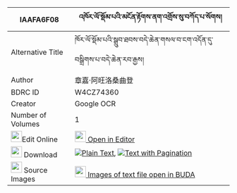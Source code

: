 |IAAFA6F08|འཁོར་ལོ་སྡོམ་པའི་མངོན་རྟོགས་ནག་འགྲོས་སུ་བཀོད་པ་སོགས། 
| --- | --- 
|Alternative Title |ཁོར་ལོ་སྡོམ་པའི་སྒྲུབ་ཐབས་བདེ་ཆེན་གསལ་བ་ངག་འདོན་དུ་བསྒྲིགས་པ་བདེ་ཆེན་རབ་རྒྱས།
|Author| 章嘉·阿旺洛桑曲登
|BDRC ID | W4CZ74360
|Creator | Google OCR
|Number of Volumes| 1
|<img width="25" src="https://img.icons8.com/color/25/000000/edit-property.png">Edit Online| [<img width="25" src="https://avatars.githubusercontent.com/u/45091458?s=200&v=4"> Open in Editor](http://editor.openpecha.org/IAAFA6F08)
|<img width="25" src="https://img.icons8.com/fluent/48/000000/download-2.png"/>  Download | [![](https://img.icons8.com/color/20/000000/txt.png)Plain Text](https://github.com/Openpecha/IAAFA6F08/releases/download/v1/khorlo_dompa_i_ngontok_nakdro__plain_IAAFA6F08.zip), [![](https://img.icons8.com/color/20/000000/txt.png)Text with Pagination](https://github.com/Openpecha/IAAFA6F08/releases/download/v1/khorlo_dompa_i_ngontok_nakdro__pages_IAAFA6F08.zip)
|<img width="25" src="https://img.icons8.com/plasticine/100/000000/pictures-folder.png"/>  Source Images | [<img width="25" src="https://library.bdrc.io/icons/BUDA-small.svg"> Images of text file open in BUDA](https://library.bdrc.io/show/bdr:W4CZ74360)